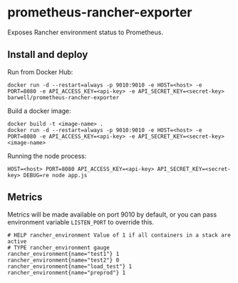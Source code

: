 prometheus-rancher-exporter
===========================

Exposes Rancher environment status to Prometheus.

## Install and deploy

Run from Docker Hub:
```
docker run -d --restart=always -p 9010:9010 -e HOST=<host> -e PORT=8080 -e API_ACCESS_KEY=<api-key> -e API_SECRET_KEY=<secret-key> barwell/prometheus-rancher-exporter
```

Build a docker image:
```
docker build -t <image-name> .
docker run -d --restart=always -p 9010:9010 -e HOST=<host> -e PORT=8080 -e API_ACCESS_KEY=<api-key> -e API_SECRET_KEY=<secret-key> <image-name>
```

Running the node process:
```
HOST=<host> PORT=8080 API_ACCESS_KEY=<api-key> API_SECRET_KEY=<secret-key> DEBUG=re node app.js
```

## Metrics

Metrics will be made available on port 9010 by default, or you can pass environment variable ```LISTEN_PORT``` to override this.

```
# HELP rancher_environment Value of 1 if all containers in a stack are active
# TYPE rancher_environment gauge
rancher_environment{name="test1"} 1
rancher_environment{name="test2"} 0
rancher_environment{name="load_test"} 1
rancher_environment{name="preprod"} 1
```
